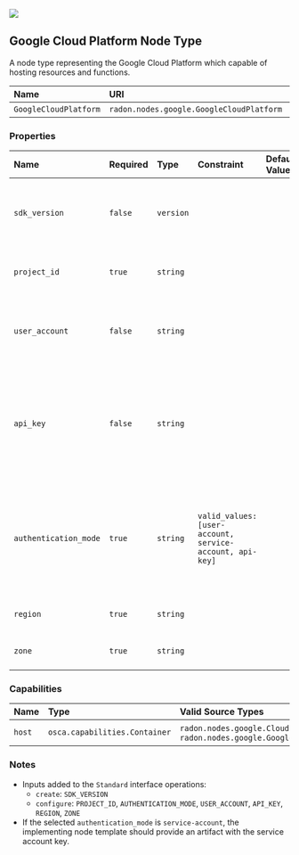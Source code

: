![](https://img.shields.io/badge/Status:-DEVELOPMENT-red)

## Google Cloud Platform Node Type

A node type representing the Google Cloud Platform which capable of hosting resources and functions.

| Name | URI | Version | Derived From |
|:---- |:--- |:------- |:------------ |
| `GoogleCloudPlatform` | `radon.nodes.google.GoogleCloudPlatform` | 1.0.0 | `radon.nodes.abstract.CloudPlatform` |

### Properties

| Name | Required | Type | Constraint | Default Value | Description |
|:---- |:-------- |:---- |:---------- |:------------- |:----------- |
| `sdk_version` | `false` | `version` |   |   | Specifies the SDK version required to manage Google Cloud resources. |
| `project_id` | `true` | `string` |   |   | Specifies the unique project-id to be used. |
| `user_account` | `false` | `string` |   |   | Specifies the user account used to log-in if a service account is not used. |
| `api_key` | `false` | `string` |   |   | Encrypted key that can be used to access certain APIs that do not need to access private user data. |
| `authentication_mode` | `true` | `string` | `valid_values: [user-account, service-account, api-key]` |   | Indicates whether user-account, service-account or api-key authentication should be used.|
| `region` | `true` | `string` |   |   | Indicates the default region of the project. |
| `zone` | `true` | `string` |   |   | Indicates the default zone of the project.|

### Capabilities

| Name | Type | Valid Source Types | Occurrences |
|:---- |:---- |:------------------ |:----------- |
| `host` | `osca.capabilities.Container` | `radon.nodes.google.CloudFunction`, `radon.nodes.google.GoogleCloudResource` | [1, UNBOUNDED] |

### Notes

* Inputs added to the `Standard` interface operations:
    * `create`: `SDK_VERSION`
    * `configure`: `PROJECT_ID`, `AUTHENTICATION_MODE`, `USER_ACCOUNT`, `API_KEY`, `REGION`, `ZONE`
* If the selected `authentication_mode` is `service-account`, the implementing node template should provide an artifact with the service account key.
